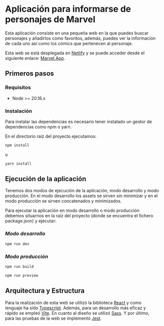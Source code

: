 # Aplicación para informarse de personajes de Marvel

Esta aplicación consiste en una pequeña web en la que puedes buscar personajes y añadirlos como favoritos, además, puedes ver la información de cada uno así como los cómics que pertenecen al personaje.

Esta web se está desplegada en [Netlify](https://app.netlify.com/) y se puede acceder desde el siguiente enlace: [Marvel App]().

## Primeros pasos

### Requisitos

- Node >= 20.16.x

### Instalación

Para instalar las dependencias es necesario tener instalado un gestor de dependencias como npm o yarn.

En el directorio raíz del proyecto ejecutamos:

```bash
npm install
```

o

```bash
yarn install
```

## Ejecución de la aplicación

Tenemos dos modos de ejecución de la aplicación, modo desarrollo y modo producción. En el modo desarrollo los assets se sirven sin minimizar y en el modo producción se sirven concatenados y minimizados.

Para ejecutar la aplicación en modo desarrollo o modo producción debemos situarnos en la raíz del proyecto (donde se encuentra el fichero package.json) y ejecutar:

### _Modo desarrollo_

```bash
npm run dev
```

### _Modo producción_

```bash
npm run build
```

```bash
npm run preview
```

## Arquitectura y Estructura

Para la realización de esta web se utilizó la biblioteca [React](https://react.dev/) y como lenguaje ha sido [Typescript](https://www.typescriptlang.org/). Además, para un desarrollo más eficaz y rápido se empleó [Vite](https://vitejs.dev/). En cuanto al diseño se utilizó [Sass](https://sass-lang.com/). Y por último, para las pruebas de la web se implementó [Jest](https://jestjs.io/).
